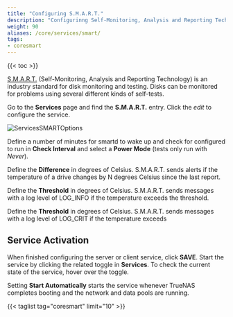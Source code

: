 ```yaml
---
title: "Configuring S.M.A.R.T."
description: "Configurinng Self-Monitoring, Analysis and Reporting Technology (S.M.A.R.T.) on your TrueNAS."
weight: 90
aliases: /core/services/smart/
tags:
- coresmart
---
```


{{< toc >}}

[S.M.A.R.T.](https://en.wikipedia.org/wiki/S.M.A.R.T.) (Self-Monitoring, Analysis and Reporting Technology) is an industry standard for disk monitoring and testing.
Disks can be monitored for problems using several different kinds of self-tests.

Go to the **Services** page and find the **S.M.A.R.T.** entry.
Click the <i class="material-icons" aria-hidden="true" title="Configure">edit</i> to configure the service.

![ServicesSMARTOptions](/images/CORE/12.0/ServicesSMARTOptions.png "S.M.A.R.T. Options")

Define a number of minutes for smartd to wake up and check for configured to run in **Check Interval** and select a **Power Mode** (tests only run with *Never*).

Define the **Difference** in degrees of Celsius. S.M.A.R.T. sends alerts if the temperature of a drive changes by N degrees Celsius since the last report.

Define the **Threshold** in degrees of Celsius. S.M.A.R.T. sends messages with a log level of LOG_INFO if the temperature exceeds the threshold.

Define the **Threshold** in degrees of Celsius. S.M.A.R.T. sends messages with a log level of LOG_CRIT if the temperature exceeds

## Service Activation

When finished configuring the server or client service, click **SAVE**.
Start the service by clicking the related toggle in **Services**.
To check the current state of the service, hover over the toggle.

Setting **Start Automatically** starts the service whenever TrueNAS completes booting and the network and data pools are running.

{{< taglist tag="coresmart" limit="10" >}}